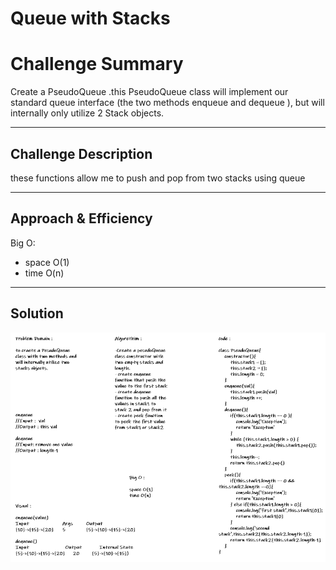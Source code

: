 # Queue with Stacks


# Challenge Summary

Create a PseudoQueue .this PseudoQueue class will implement our standard queue interface (the two methods enqueue and dequeue ), but will internally only utilize 2 Stack objects.

---

## Challenge Description

these functions allow me to push and pop from two stacks using queue

---

## Approach & Efficiency

Big O:

- space O(1)
- time O(n)

---

## Solution

![cc11](/assets/cc11.png)